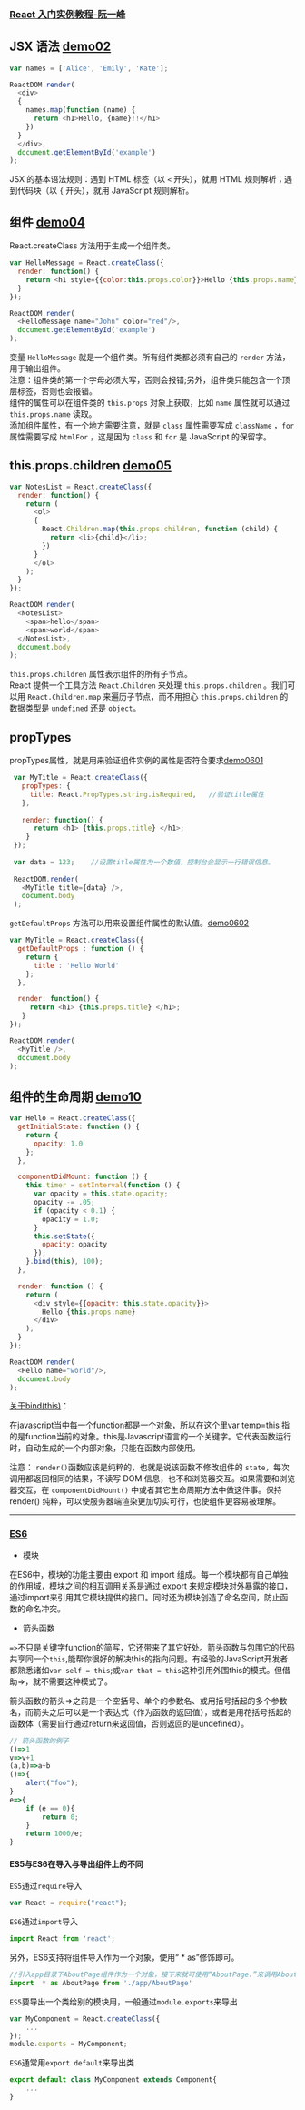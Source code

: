 ### [React 入门实例教程-阮一峰](http://www.ruanyifeng.com/blog/2015/03/react.html)

## JSX 语法  [demo02](./demo02)

```javascript
var names = ['Alice', 'Emily', 'Kate'];

ReactDOM.render(
  <div>
  {
    names.map(function (name) {
      return <h1>Hello, {name}!!</h1>
    })
  }
  </div>,
  document.getElementById('example')
);
```

JSX 的基本语法规则：遇到 HTML 标签（以 `<` 开头），就用 HTML 规则解析；遇到代码块（以 `{` 开头），就用 JavaScript 规则解析。

## 组件  [demo04](./demo04)

React.createClass 方法用于生成一个组件类。

```javascript
var HelloMessage = React.createClass({
  render: function() {
    return <h1 style={{color:this.props.color}}>Hello {this.props.name}</h1>;
  }
});

ReactDOM.render(
  <HelloMessage name="John" color="red"/>,
  document.getElementById('example')
);
```

变量 `HelloMessage` 就是一个组件类。所有组件类都必须有自己的 `render` 方法，用于输出组件。<br>
注意：组件类的第一个字母必须大写，否则会报错;另外，组件类只能包含一个顶层标签，否则也会报错。<br>
组件的属性可以在组件类的 `this.props` 对象上获取，比如 `name` 属性就可以通过 `this.props.name` 读取。<br>
添加组件属性，有一个地方需要注意，就是 `class` 属性需要写成 `className` ，`for` 属性需要写成 `htmlFor` ，这是因为 `class` 和 `for` 是 JavaScript 的保留字。

## this.props.children  [demo05](./demo05)

```javascript
var NotesList = React.createClass({
  render: function() {
    return (
      <ol>
      {
        React.Children.map(this.props.children, function (child) {
          return <li>{child}</li>;
        })
      }
      </ol>
    );
  }
});

ReactDOM.render(
  <NotesList>
    <span>hello</span>
    <span>world</span>
  </NotesList>,
  document.body
);
```

`this.props.children` 属性表示组件的所有子节点。<br>
React 提供一个工具方法 `React.Children` 来处理 `this.props.children` 。我们可以用 `React.Children.map` 来遍历子节点，而不用担心 `this.props.children` 的数据类型是 `undefined` 还是 `object`。

## propTypes

propTypes属性，就是用来验证组件实例的属性是否符合要求[demo0601](./demo06/demo0601.html)

```javascript
 var MyTitle = React.createClass({
   propTypes: {
     title: React.PropTypes.string.isRequired,   //验证title属性
   },
 
   render: function() {
      return <h1> {this.props.title} </h1>;
    }
 });
 
 var data = 123;    //设置title属性为一个数值，控制台会显示一行错误信息。
 
 ReactDOM.render(
   <MyTitle title={data} />,
   document.body
 );
```  

`getDefaultProps` 方法可以用来设置组件属性的默认值。[demo0602](./demo06/demo0602.html)

```javascript
var MyTitle = React.createClass({
  getDefaultProps : function () {
    return {
      title : 'Hello World'
    };
  },

  render: function() {
     return <h1> {this.props.title} </h1>;
   }
});

ReactDOM.render(
  <MyTitle />,
  document.body
);
```

## 组件的生命周期 [demo10](./demo10/index.html)

```javascript
var Hello = React.createClass({
  getInitialState: function () {
    return {
      opacity: 1.0
    };
  },

  componentDidMount: function () {
    this.timer = setInterval(function () {
      var opacity = this.state.opacity;
      opacity -= .05;
      if (opacity < 0.1) {
        opacity = 1.0;
      }
      this.setState({
        opacity: opacity
      });
    }.bind(this), 100);     
  },

  render: function () {
    return (
      <div style={{opacity: this.state.opacity}}>
        Hello {this.props.name}
      </div>
    );
  }
});

ReactDOM.render(
  <Hello name="world"/>,
  document.body
);
```

[关于bind(this)](http://www.jb51.net/article/65850.htm)：

在javascript当中每一个function都是一个对象，所以在这个里var temp=this 指的是function当前的对象。this是Javascript语言的一个关键字。它代表函数运行时，自动生成的一个内部对象，只能在函数内部使用。

注意： `render()`函数应该是纯粹的，也就是说该函数不修改组件的 `state`，每次调用都返回相同的结果，不读写 DOM 信息，也不和浏览器交互。如果需要和浏览器交互，在 `componentDidMount()` 中或者其它生命周期方法中做这件事。保持 render() 纯粹，可以使服务器端渲染更加切实可行，也使组件更容易被理解。

***

### [ES6](http://blog.csdn.net/fengyuzhengfan/article/details/52233582)

* 模块

在ES6中，模块的功能主要由 export 和 import 组成。每一个模块都有自己单独的作用域，模块之间的相互调用关系是通过 export 来规定模块对外暴露的接口，通过import来引用其它模块提供的接口。同时还为模块创造了命名空间，防止函数的命名冲突。

* 箭头函数

`=>`不只是关键字function的简写，它还带来了其它好处。箭头函数与包围它的代码共享同一个`this`,能帮你很好的解决this的指向问题。有经验的JavaScript开发者都熟悉诸如`var self = this`;或`var that = this`这种引用外围this的模式。但借助=>，就不需要这种模式了。

箭头函数的箭头=>之前是一个空括号、单个的参数名、或用括号括起的多个参数名，而箭头之后可以是一个表达式（作为函数的返回值），或者是用花括号括起的函数体（需要自行通过return来返回值，否则返回的是undefined）。

```javascript
// 箭头函数的例子
()=>1
v=>v+1
(a,b)=>a+b
()=>{
    alert("foo");
}
e=>{
    if (e == 0){
        return 0;
    }
    return 1000/e;
}
```

#### ES5与ES6在导入与导出组件上的不同

`ES5`通过`require`导入

```javascript
var React = require("react");
```

`ES6`通过`import`导入

```javascript
import React from 'react';
```

另外，ES6支持将组件导入作为一个对象，使用“ * as”修饰即可。

```javascript
//引入app目录下AboutPage组件作为一个对象，接下来就可使用“AboutPage.”来调用AboutPage的方法及属性了。  
import  * as AboutPage from './app/AboutPage' 
```

`ES5`要导出一个类给别的模块用，一般通过`module.exports`来导出

```javascript
var MyComponent = React.createClass({
    ...
});
module.exports = MyComponent;
```

`ES6`通常用`export default`来导出类

```javascript
export default class MyComponent extends Component{
    ...
}
```

